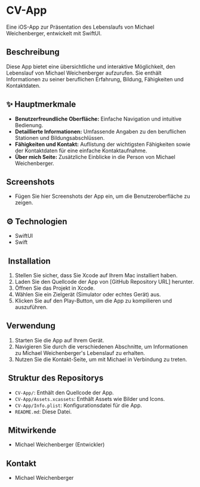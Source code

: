 #  CV-App

Eine iOS-App zur Präsentation des Lebenslaufs von Michael Weichenberger, entwickelt mit SwiftUI.

##  Beschreibung

Diese App bietet eine übersichtliche und interaktive Möglichkeit, den Lebenslauf von Michael Weichenberger aufzurufen. Sie enthält Informationen zu seiner beruflichen Erfahrung, Bildung, Fähigkeiten und Kontaktdaten.

## ✨ Hauptmerkmale

*   **Benutzerfreundliche Oberfläche:** 
    Einfache Navigation und intuitive Bedienung.
*   **Detaillierte Informationen:** 
    Umfassende Angaben zu den beruflichen Stationen und Bildungsabschlüssen.
*   **Fähigkeiten und Kontakt:** 
    Auflistung der wichtigsten Fähigkeiten sowie der Kontaktdaten für eine einfache Kontaktaufnahme.
*   **Über mich Seite:** 
    Zusätzliche Einblicke in die Person von Michael Weichenberger.

##  Screenshots

*   Fügen Sie hier Screenshots der App ein, um die Benutzeroberfläche zu zeigen.

## ⚙️ Technologien

*   SwiftUI
*   Swift

## ️ Installation

1.  Stellen Sie sicher, dass Sie Xcode auf Ihrem Mac installiert haben.
2.  Laden Sie den Quellcode der App von [GitHub Repository URL] herunter.
3.  Öffnen Sie das Projekt in Xcode.
4.  Wählen Sie ein Zielgerät (Simulator oder echtes Gerät) aus.
5.  Klicken Sie auf den Play-Button, um die App zu kompilieren und auszuführen.

##  Verwendung

1.  Starten Sie die App auf Ihrem Gerät.
2.  Navigieren Sie durch die verschiedenen Abschnitte, um Informationen zu Michael Weichenberger's Lebenslauf zu erhalten.
3.  Nutzen Sie die Kontakt-Seite, um mit Michael in Verbindung zu treten.

## ️ Struktur des Repositorys

*   `CV-App/`: Enthält den Quellcode der App.
*   `CV-App/Assets.xcassets`: Enthält Assets wie Bilder und Icons.
*   `CV-App/Info.plist`: Konfigurationsdatei für die App.
*   `README.md`: Diese Datei.

## ‍ Mitwirkende

*   Michael Weichenberger (Entwickler)

##  Kontakt

*   Michael Weichenberger
